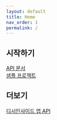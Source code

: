 ```yaml
---
layout: default
title: Home
nav_order: 1
permalink: /
---
```

## 시작하기
[API 문서](api)  
[샘플 프로젝트](sample)  
  
## 더보기
[디시인사이드 앱 API](dcapi)  